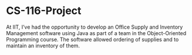 # CS-116-Project
At IIT, I’ve had the opportunity to develop an Office Supply and Inventory Management software using Java as part of a team in the Object-Oriented Programming course. The software allowed ordering of supplies and to maintain an inventory of them.
